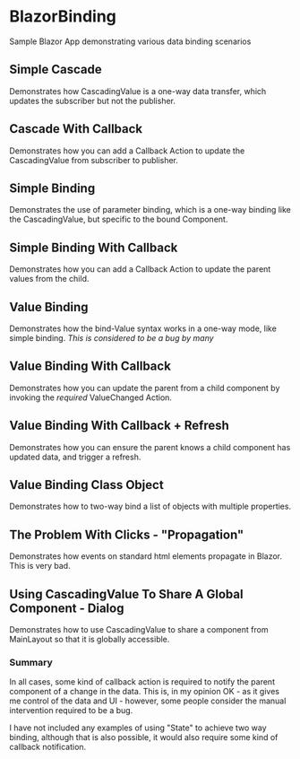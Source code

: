 # BlazorBinding
Sample Blazor App demonstrating various data binding scenarios

## Simple Cascade
Demonstrates how CascadingValue is a one-way data transfer, which updates the subscriber but not the publisher.

## Cascade With Callback
Demonstrates how you can add a Callback Action to update the CascadingValue from subscriber to publisher.

## Simple Binding
Demonstrates the use of parameter binding, which is a one-way binding like the CascadingValue, but specific to the bound Component.

## Simple Binding With Callback
Demonstrates how you can add a Callback Action to update the parent values from the child.

## Value Binding
Demonstrates how the bind-Value syntax works in a one-way mode, like simple binding.
*This is considered to be a bug by many*

## Value Binding With Callback
Demonstrates how you can update the parent from a child component by invoking the _required_ ValueChanged Action.

## Value Binding With Callback + Refresh
Demonstrates how you can ensure the parent knows a child component has updated data, and trigger a refresh.

## Value Binding Class Object
Demonstrates how to two-way bind a list of objects with multiple properties.

## The Problem With Clicks - "Propagation"
Demonstrates how events on standard html elements propagate in Blazor. This is very bad.

## Using CascadingValue To Share A Global Component - Dialog
Demonstrates how to use CascadingValue to share a component from MainLayout so that it is globally accessible.

### Summary

In all cases, some kind of callback action is required to notify the parent component of a change in the data.
This is, in my opinion OK - as it gives me control of the data and UI - however, some people consider the manual intervention required to be a bug.

I have not included any examples of using "State" to achieve two way binding, although that is also possible, it would also require some kind of callback notification.
